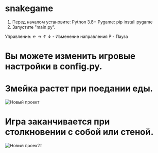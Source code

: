 # snakegame

1. Перед началом установите:
Python 3.8+
Pygame: pip install pygame
2. Запустите "main.py".

Управление:
← → ↑ ↓ - Изменение направления
P - Пауза

# Вы можете изменить игровые настройки в config.py.

# Змейка растет при поедании еды.
![Новый проект](https://github.com/user-attachments/assets/aa9dd1dc-4859-4671-8f6e-02cc221f27c7)
# Игра заканчивается при столкновении с собой или стеной.
![Новый проек2т](https://github.com/user-attachments/assets/e58f000b-784b-4d44-97a2-28fbe8ad6e7a)
